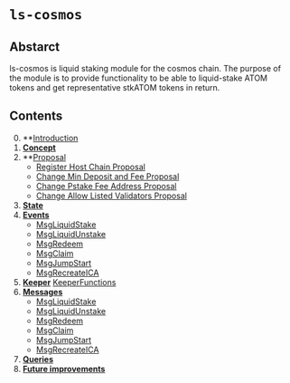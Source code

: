 <!--
order: 1
title: "Ls-cosmos overview"
parent:
  title: "ls-cosmos"
-->

# `ls-cosmos`

## Abstarct

ls-cosmos is liquid staking module for the cosmos chain. The purpose of the module is to provide functionality to be
able to liquid-stake ATOM tokens and get representative stkATOM tokens in return.

## Contents

0. **[Introduction](00_introduction.md)
1. **[Concept](01_concepts.md)**
2. **[Proposal](02_proposal.md)
   - [Register Host Chain Proposal](02_proposal.md#register-host-chain-proposal)
   - [Change Min Deposit and Fee Proposal](02_proposal.md#change-min-deposit-and-fee-proposal)
   - [Change Pstake Fee Address Proposal](02_proposal.md#change-gstake-fee-address-proposal)
   - [Change Allow Listed Validators Proposal](02_proposal.md#change-allow-listed-validators-proposal)
3. **[State](03_state.md)**
4. **[Events](04_events.md)**
   - [MsgLiquidStake](04_events.md#msgliquidstake)
   - [MsgLiquidUnstake](04_events.md#msgliquidunstake)
   - [MsgRedeem](04_events.md#msgredeem)
   - [MsgClaim](04_events.md#msgclaim)
   - [MsgJumpStart](04_events.md#msgjumpstart)
   - [MsgRecreateICA](04_events.md#msgrecreateica)
5. **[Keeper](05_keeper.md)**
      [KeeperFunctions](05_keeper.md#keeper-functions)
6. **[Messages](06_messages.md)**
    - [MsgLiquidStake](06_messages.md#msgliquidstake)
    - [MsgLiquidUnstake](06_messages.md#msgliquidunstake)
    - [MsgRedeem](06_messages.md#msgredeem)
    - [MsgClaim](06_messages.md#msgclaim)
    - [MsgJumpStart](06_messages.md#msgjumpstart)
    - [MsgRecreateICA](06_messages.md#msgrecreateica)
7. **[Queries](07_queries.md)**
8. **[Future improvements](08_future_improvements.md)**